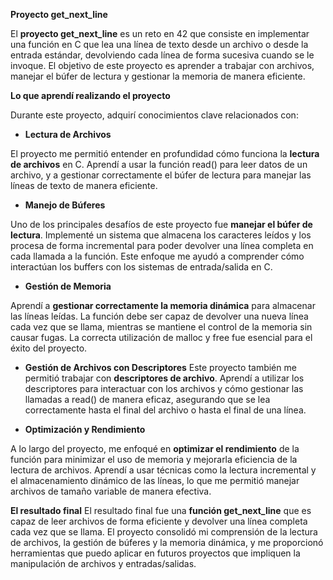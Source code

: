 **Proyecto get_next_line**

El **proyecto get_next_line** es un reto en 42 que consiste en implementar una función en C que lea una línea de texto 
desde un archivo o desde la entrada estándar, devolviendo cada línea de forma sucesiva cuando se le invoque. 
El objetivo de este proyecto es aprender a trabajar con archivos, manejar el búfer de lectura y gestionar la memoria 
de manera eficiente.

**Lo que aprendí realizando el proyecto**

Durante este proyecto, adquirí conocimientos clave relacionados con:

- **Lectura de Archivos**

El proyecto me permitió entender en profundidad cómo funciona la **lectura de archivos** en C. Aprendí a usar la función 
read() para leer datos de un archivo, y a gestionar correctamente el búfer de lectura para manejar las líneas de 
texto de manera eficiente.

- **Manejo de Búferes**

Uno de los principales desafíos de este proyecto fue **manejar el búfer de lectura**. Implementé un sistema que almacena
los caracteres leídos y los procesa de forma incremental para poder devolver una línea completa en cada llamada a la 
función. Este enfoque me ayudó a comprender cómo interactúan los buffers con los sistemas de entrada/salida en C.

- **Gestión de Memoria**

Aprendí a **gestionar correctamente la memoria dinámica** para almacenar las líneas leídas. La función debe ser capaz de 
devolver una nueva línea cada vez que se llama, mientras se mantiene el control de la memoria sin causar fugas. 
La correcta utilización de malloc y free fue esencial para el éxito del proyecto.

- **Gestión de Archivos con Descriptores**
Este proyecto también me permitió trabajar con **descriptores de archivo**. Aprendí a utilizar los descriptores para 
interactuar con los archivos y cómo gestionar las llamadas a read() de manera eficaz, asegurando que se lea 
correctamente hasta el final del archivo o hasta el final de una línea.

- **Optimización y Rendimiento**

A lo largo del proyecto, me enfoqué en **optimizar el rendimiento** de la función para minimizar el uso de memoria y 
mejorarla eficiencia de la lectura de archivos. Aprendí a usar técnicas como la lectura incremental y el almacenamiento
dinámico de las líneas, lo que me permitió manejar archivos de tamaño variable de manera efectiva.

**El resultado final**
El resultado final fue una **función get_next_line** que es capaz de leer archivos de forma eficiente y devolver una línea
completa cada vez que se llama. El proyecto consolidó mi comprensión de la lectura de archivos, la gestión de búferes
y la memoria dinámica, y me proporcionó herramientas que puedo aplicar en futuros proyectos que impliquen la 
manipulación de archivos y entradas/salidas.

